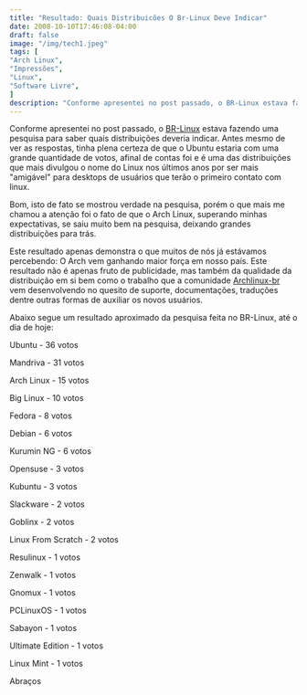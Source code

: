 ```yaml
---
title: "Resultado: Quais Distribuicões O Br-Linux Deve Indicar"
date: 2008-10-10T17:46:08-04:00
draft: false
image: "/img/tech1.jpeg"
tags: [
"Arch Linux",
"Impressões",
"Linux",
"Software Livre",
]
description: "Conforme apresentei no post passado, o BR-Linux estava fazendo uma pesquisa para saber quais distribuições deveria indicar. Antes mesmo de ver as respostas, tinha plena certeza de que o Ubuntu estaria com uma grande quantidade de votos, afinal de contas foi e é uma das distribuições que mais divulgou o nome do Linux nos últimos anos por ser mais amigável para desktops de usuários que terão o primeiro contato com linux."
---
```

Conforme apresentei no post passado, o [BR-Linux](https://br-linux.org/2008/ajude-a-escolher-que-distribuicoes-o-br-linux-deve-recomendar/) estava fazendo uma pesquisa para saber quais distribuições deveria indicar. Antes mesmo de ver as respostas, tinha plena certeza de que o Ubuntu estaria com uma grande quantidade de votos, afinal de contas foi e é uma das distribuições que mais divulgou o nome do Linux nos últimos anos por ser mais "amigável" para desktops de usuários que terão o primeiro contato com linux.




Bom, isto de fato se mostrou verdade na pesquisa, porém o que mais me chamou a atenção foi o fato de que o Arch Linux, superando minhas expectativas, se saiu muito bem na pesquisa, deixando grandes distribuições para trás.




Este resultado apenas demonstra o que muitos de nós já estávamos percebendo: O Arch vem ganhando maior força em nosso país. Este resultado não é apenas fruto de publicidade, mas também da qualidade da distribuição em si bem como o trabalho que a comunidade [Archlinux-br](https://archlinux-br.org/) vem desenvolvendo no quesito de suporte, documentações, traduções dentre outras formas de auxiliar os novos usuários.




Abaixo segue um resultado aproximado da pesquisa feita no BR-Linux, até o dia de hoje:




Ubuntu - 36 votos  

Mandriva - 31 votos  

Arch Linux - 15 votos




Big Linux - 10 votos  

Fedora - 8 votos  

Debian - 6 votos  

Kurumin NG - 6 votos  

Opensuse - 3 votos  

Kubuntu - 3 votos  

Slackware - 2 votos  

Goblinx - 2 votos  

Linux From Scratch - 2 votos  

Resulinux - 1 votos  

Zenwalk - 1 votos  

Gnomux - 1 votos  

PCLinuxOS - 1 votos  

Sabayon - 1 votos  

Ultimate Edition - 1 votos  

Linux Mint - 1 votos




Abraços
